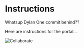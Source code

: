 Instructions
==

Whatsup Dylan
One commit behind??

Here are instructions for the portal...

![Collaborate](https://www.filepicker.io/api/file/IzSDVZ1eTOH0MfM7rmSL)

